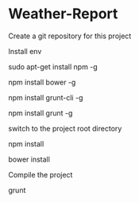 # Weather-Report

Create a git repository for this project

Install env

  sudo apt-get install npm -g 
  
  npm install bower -g
  
  npm install grunt-cli -g
  
  npm install grunt -g
  
  switch to the project root directory
  
  npm install
  
  bower install
  
  
Compile the project

  grunt


  
  
  
  
  
  
  
